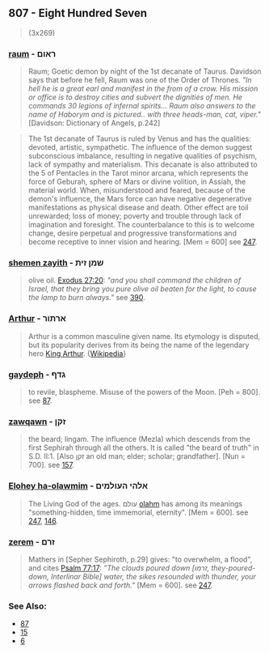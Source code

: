 ## 807 - Eight Hundred Seven
> (3x269)

### [raum](/keys/RAVMf) - ראום
> Raum; Goetic demon by night of the 1st decanate of Taurus. Davidson says that before he fell, Raum was one of the Order of Thrones. *"In hell he is a great earl and manifest in the from of a crow. His mission or office is to destroy cities and subvert the dignities of men. He commands 30 legions of infernal spirits... Raum also answers to the name of Haborym and is pictured.. with three heads-man, cat, viper."* [Davidson: Dictionary of Angels, p.242]

> The 1st decanate of Taurus is ruled by Venus and has the qualities: devoted, artistic, sympathetic. The influence of the demon suggest subconscious imbalance, resulting in negative qualities of psychism, lack of sympathy and materialism. This decanate is also attributed to the 5 of Pentacles in the Tarot minor arcana, which represents the force of Geburah, sphere of Mars or divine volition, in Assiah, the material world. When, misunderstood and feared, because of the demon's influence, the Mars force can have negative degenerative manifestations as physical disease and death. Other effect are toil unrewarded; loss of money; poverty and trouble through lack of imagination and foresight. The counterbalance to this is to welcome change, desire perpetual and progressive transformations and become receptive to inner vision and hearing. [Mem = 600] see [247](247).

### [shemen zayith](/keys/ShMN.ZITh) - שמן זית
> olive oil. [Exodus 27:20](http://biblehub.com/exodus/27-20.htm): *"and you shall command the children of Israel, that they bring you pure olive oil beaten for the light, to cause the lamp to burn always."* see [390](390).

### [Arthur](/keys/ARThVR) - ארתור
> Arthur is a common masculine given name. Its etymology is disputed, but its popularity derives from its being the name of the legendary hero [King Arthur](https://en.wikipedia.org/wiki/King_Arthur). {[Wikipedia](https://en.wikipedia.org/wiki/Arthur)}

### [gaydeph](/keys/GDPf) - גדף
> to revile, blaspheme. Misuse of the powers of the Moon. [Peh = 800]. see [87](87).

### [zawqawn](/keys/ZQNf) - זקן
> the beard; lingam. The influence (Mezla) which descends from the first Sephirah through all the others. It is called "the beard of truth" in S.D. II:1. [Also זקן an old man; elder; scholar; grandfather]. [Nun = 700]. see [157](157).

### [Elohey ha-olawmim](/keys/ALHI.HOVLMIMf) - אלהי העולמים
> The Living God of the ages. עולם [olahm](/keys/OVLM) has among its meanings "something-hidden, time immemorial, eternity". [Mem = 600]. see [247](247), [146](146).

### [zerem](/keys/ZRMf) - זרם
> Mathers in [Sepher Sephiroth, p.29] gives: "to overwhelm, a flood", and cites [Psalm 77:17](): *"The clouds poured down [זרמו, they-poured-down, Interlinar Bible] water, the sikes resounded with thunder, your arrows flashed back and forth."* [Mem = 600]. see [247](247).

### See Also:

- [87](87)
- [15](15)
- [6](6)